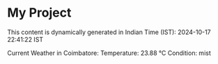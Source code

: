 # My Project

This content is dynamically generated in Indian Time (IST): 2024-10-17 22:41:22 IST


Current Weather in Coimbatore:
Temperature: 23.88 °C
Condition: mist
